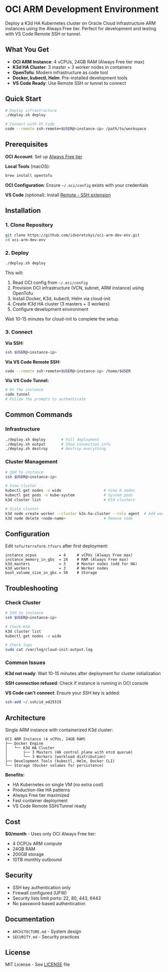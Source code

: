# OCI ARM Development Environment

Deploy a K3d HA Kubernetes cluster on Oracle Cloud Infrastructure ARM instances using the Always Free tier. Perfect for development and testing with VS Code Remote SSH or tunnel.

## What You Get

- **OCI ARM Instance**: 4 vCPUs, 24GB RAM (Always Free tier max)
- **K3d HA Cluster**: 3 master + 3 worker nodes in containers
- **OpenTofu**: Modern infrastructure as code tool
- **Docker, kubectl, Helm**: Pre-installed development tools
- **VS Code Ready**: Use Remote SSH or tunnel to connect

## Quick Start

```bash
# Deploy infrastructure
./deploy.sh deploy

# Connect with VS Code
code --remote ssh-remote+$USER@<instance-ip> /path/to/workspace
```

## Prerequisites

**OCI Account**: Set up [Always Free tier](https://www.oracle.com/cloud/free/)

**Local Tools** (macOS):
```bash
brew install opentofu
```

**OCI Configuration**: Ensure `~/.oci/config` exists with your credentials

**VS Code** (optional): Install [Remote - SSH extension](https://marketplace.visualstudio.com/items?itemName=ms-vscode-remote.remote-ssh)

## Installation

### 1. Clone Repository

```bash
git clone https://github.com/idvoretskyi/oci-arm-dev-env.git
cd oci-arm-dev-env
```

### 2. Deploy

```bash
./deploy.sh deploy
```

This will:
1. Read OCI config from `~/.oci/config`
2. Provision OCI infrastructure (VCN, subnet, ARM instance) using OpenTofu
3. Install Docker, K3d, kubectl, Helm via cloud-init
4. Create K3d HA cluster (3 masters + 3 workers)
5. Configure development environment

Wait 10-15 minutes for cloud-init to complete the setup.

### 3. Connect

**Via SSH:**
```bash
ssh $USER@<instance-ip>
```

**Via VS Code Remote SSH:**
```bash
code --remote ssh-remote+$USER@<instance-ip> /home/$USER
```

**Via VS Code Tunnel:**
```bash
# On the instance
code tunnel
# Follow the prompts to authenticate
```

## Common Commands

### Infrastructure

```bash
./deploy.sh deploy       # Full deployment
./deploy.sh output       # Show connection info
./deploy.sh destroy      # Destroy everything
```

### Cluster Management

```bash
# SSH to instance
ssh $USER@<instance-ip>

# View cluster
kubectl get nodes -o wide                   # View 6 nodes
kubectl get pods -n kube-system             # System pods
k3d cluster list                            # K3d clusters

# Scale cluster
k3d node create worker --cluster k3s-ha-cluster --role agent  # Add worker
k3d node delete <node-name>                 # Remove node
```

## Configuration

Edit `tofu/terraform.tfvars` after first deployment:

```hcl
instance_ocpus          = 4     # vCPUs (Always Free max)
instance_memory_in_gbs  = 24    # RAM (Always Free max)
k3d_masters             = 3     # Master nodes (odd for HA)
k3d_workers             = 3     # Worker nodes
boot_volume_size_in_gbs = 50    # Storage
```

## Troubleshooting

### Check Cluster

```bash
# SSH to instance
ssh $USER@<instance-ip>

# Check K3d
k3d cluster list
kubectl get nodes -o wide

# Check logs
sudo cat /var/log/cloud-init-output.log
```

### Common Issues

**K3d not ready**: Wait 10-15 minutes after deployment for cluster initialization

**SSH connection refused**: Check if instance is running in OCI console

**VS Code can't connect**: Ensure your SSH key is added:
```bash
ssh-add ~/.ssh/id_ed25519
```

## Architecture

Single ARM instance with containerized K3d cluster:

```
OCI ARM Instance (4 vCPUs, 24GB RAM)
├── Docker Engine
│   └── K3d HA Cluster
│       ├── 3 Masters (HA control plane with etcd quorum)
│       └── 3 Workers (workload distribution)
├── Development Tools (kubectl, Helm, Docker CLI)
└── Storage (Docker volumes for persistence)
```

**Benefits:**
- HA Kubernetes on single VM (no extra cost)
- Production-like HA patterns
- Always Free tier maximized
- Fast container deployment
- VS Code Remote SSH/Tunnel ready

## Cost

**$0/month** - Uses only OCI Always Free tier:
- 4 OCPUs ARM compute
- 24GB RAM
- 200GB storage
- 10TB monthly outbound

## Security

- SSH key authentication only
- Firewall configured (UFW)
- Security lists limit ports: 22, 80, 443, 6443
- No password-based authentication

## Documentation

- `ARCHITECTURE.md` - System design
- `SECURITY.md` - Security practices

## License

MIT License - See [LICENSE](LICENSE) file
